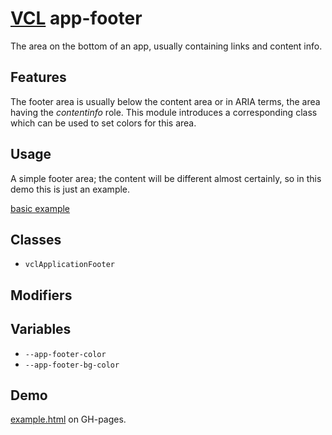 # [VCL](https://github.com/vcl/doc) app-footer

The area on the bottom of an app, usually containing links and content info.

## Features

The footer area is usually below the content area or in ARIA terms,
the area having the _contentinfo_ role.
This module introduces a corresponding class which can be used to set colors
for this area.

## Usage

A simple footer area; the content will be different almost certainly, so in this
demo this is just an example.

[basic example](/demo/example.html)

## Classes

- `vclApplicationFooter`

## Modifiers

## Variables

- `--app-footer-color`
- `--app-footer-bg-color`

## Demo

[example.html](/demo/example.html) on GH-pages.
